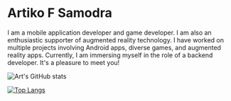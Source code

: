 # Artiko F Samodra

I am a mobile application developer and game developer. I am also an enthusiastic supporter of augmented reality technology. I have worked on multiple projects involving Android apps, diverse games, and augmented reality apps. Currently, I am immersing myself in the role of a backend developer. It's a pleasure to meet you!

![Art's GitHub stats](https://github-readme-stats.vercel.app/api?username=artikosamodra&count_private=true&show_icons=true&theme=radical)

[![Top Langs](https://github-readme-stats.vercel.app/api/top-langs/?username=artikosamodra&count_private=true&show_icons=true&langs_count=8&theme=radical)](https://github.com/artikosamodra/github-readme-stats)
